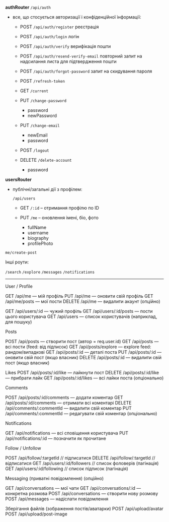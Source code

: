 **authRouter** `/api/auth`
- все, що стосується авторизації і конфіденційної інформації:

  - POST `/api/auth/register` реєстрація
  - POST `/api/auth/login` логін
  - POST `/api/auth/verify` верифікація пошти
  - POST `/api/auth/resend-verify-email` повторний запит на надсилання листа для підтвердження пошти
  - POST `/api/auth/forgot-password` запит на скидування пароля

  - POST `/refresh-token`

  - GET `/current`

  - PUT `/change-password`

    - password
    - newPassword

  - PUT `/change-email`

    - newEmail
    - password

  - POST `/logout`

  - DELETE `/delete-account`
    - password

**usersRouter**

- публічні/загальні дії з профілем:

  `/api/users`

  - GET `/:id` – отримання профілю по ID
  - PUT `/me` – оновлення імені, біо, фото

    - fullName
    - username
    - biography
    - profilePhoto

`me/create-post`

<!-- GET /api/users — список всіх користувачів (публічний список, можливо з пошуком)
GET /api/users/:id/followers — підписники
GET /api/users/:id/following — підписки
POST /api/users/:id/follow — підписатись
DELETE /api/users/:id/follow — відписатись -->

Інші роути:

`/search`
`/explore`
`/messages`
`/notifications`

---

User / Profile

GET /api/me — мій профіль
PUT /api/me — оновити свій профіль
GET /api/me/posts — мої пости
DELETE /api/me — видалити акаунт (опційно)

GET /api/users/:id — чужий профіль
GET /api/users/:id/posts — пости цього користувача
GET /api/users — список користувачів (наприклад, для пошуку)

Posts

POST /api/posts — створити пост (автор = req.user.id)
GET /api/posts — всі пости (feed: від підписок)
GET /api/posts/explore — explore feed: рандом/випадкові
GET /api/posts/:id — деталі поста
PUT /api/posts/:id — оновити свій пост (якщо власник)
DELETE /api/posts/:id — видалити свій пост (якщо власник)

Likes
POST /api/posts/:id/like — лайкнути пост
DELETE /api/posts/:id/like — прибрати лайк
GET /api/posts/:id/likes — всі лайки поста (опціонально)

Comments

POST /api/posts/:id/comments — додати коментар
GET /api/posts/:id/comments — отримати всі коментарі
DELETE /api/comments/:commentId — видалити свій коментар
PUT /api/comments/:commentId — редагувати свій коментар (опціонально)

Notifications

GET /api/notifications — всі сповіщення користувача
PUT /api/notifications/:id — позначити як прочитане

Follow / Unfollow


POST   /api/follow/:targetId     // підписатися
DELETE /api/follow/:targetId     // відписатися
GET    /api/users/:id/followers  // список фоловерів (пагінація)
GET    /api/users/:id/following  // список підписок (пагінація)

Messaging (приватні повідомлення) (опційно)

GET /api/conversations — мої чати
GET /api/conversations/:id — конкретна розмова
POST /api/conversations — створити нову розмову
POST /api/messages — надіслати повідомлення

Зберігання файлів (зображення постів/аватарки)
POST /api/upload/avatar
POST /api/upload/post-image
